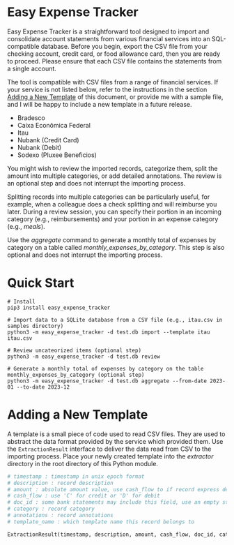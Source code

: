 
Easy Expense Tracker
====================

Easy Expense Tracker is a straightforward tool designed to import and consolidate account statements from various financial services into an SQL-compatible database. Before you begin, export the CSV file from your checking account, credit card, or food allowance card, then you are ready to proceed. Please ensure that each CSV file contains the statements from a single account.

The tool is compatible with CSV files from a range of financial services. If your service is not listed below, refer to the instructions in the section [Adding a New Template](#adding-a-new-template) of this document, or provide me with a sample file, and I will be happy to include a new template in a future release.

- Bradesco
- Caixa Econômica Federal
- Itau
- Nubank (Credit Card)
- Nubank (Debit)
- Sodexo (Pluxee Beneficios)

You might wish to review the imported records, categorize them, split the amount into multiple categories, or add detailed annotations. The review is an optional step and does not interrupt the importing process.

Splitting records into multiple categories can be particularly useful, for example, when a colleague does a check splitting and will reimburse you later. During a review session, you can specify their portion in an incoming category (e.g., reimbursements) and your portion in an expense category (e.g., *meals*).

Use the *aggregate* command to generate a monthly total of expenses by category on a table called *monthly_expenses_by_category*. This step is also optional and does not interrupt the importing process.


Quick Start
===========

```shell
# Install
pip3 install easy_expense_tracker

# Import data to a SQLite database from a CSV file (e.g., itau.csv in samples directory)
python3 -m easy_expense_tracker -d test.db import --template itau itau.csv

# Review uncateorized items (optional step)
python3 -m easy_expense_tracker -d test.db review

# Generate a monthly total of expenses by category on the table monthly_expenses_by_category (optional step)
python3 -m easy_expense_tracker -d test.db aggregate --from-date 2023-01 --to-date 2023-12
```


Adding a New Template
=====================

A template is a small piece of code used to read CSV files. They are used to abstract the data format provided by the service which provided them. Use the `ExtractionResult` interface to deliver the data read from CSV to the importing process. Place your newly created template into the *extractor* directory in the root directory of this Python module.


```python
# timestamp : timestamp in unix epoch format
# description : record description
# amount : absolute amount value, use cash_flow to if record express debits as a negative amount
# cash_flow : use 'C' for credit or 'D' for debit
# doc_id : some bank statements may include this field, use an empty string if not
# category : record category
# annotations : record annotations
# template_name : which template name this record belongs to

ExtractionResult(timestamp, description, amount, cash_flow, doc_id, category, annotations, template_name)

```

